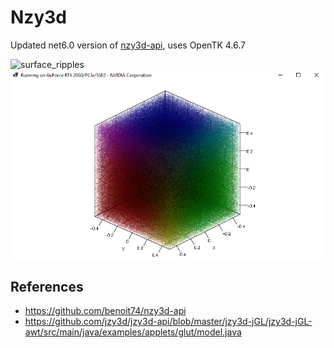 # Nzy3d
Updated net6.0 version of [nzy3d-api](https://github.com/benoit74/nzy3d-api), uses OpenTK 4.6.7

![surface_ripples](https://github.com/BobLd/Nzy3d/blob/master/resources/Nzy3d-ripples_small.gif)
![scatter_1million](https://github.com/BobLd/Nzy3d/blob/master/resources/Nzy3d-scatter_1million.png)

## References
- https://github.com/benoit74/nzy3d-api
- https://github.com/jzy3d/jzy3d-api/blob/master/jzy3d-jGL/jzy3d-jGL-awt/src/main/java/examples/applets/glut/model.java
